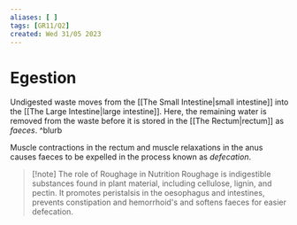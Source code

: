 ```yaml
---
aliases: [ ]
tags: [GR11/Q2]
created: Wed 31/05 2023
---
```

# Egestion
Undigested waste moves from the [[The Small Intestine|small intestine]] into the [[The Large Intestine|large intestine]]. Here, the remaining water is removed from the waste before it is stored in the [[The Rectum|rectum]] as *faeces*.  ^blurb

Muscle contractions in the rectum and muscle relaxations in the anus causes faeces to be expelled in the process known as *defecation*.

> [!note] The role of Roughage in Nutrition
> Roughage is indigestible substances found in plant material, including cellulose, lignin, and pectin. It promotes peristalsis in the oesophagus and intestines, prevents constipation and hemorrhoid's and softens faeces for easier defecation. 